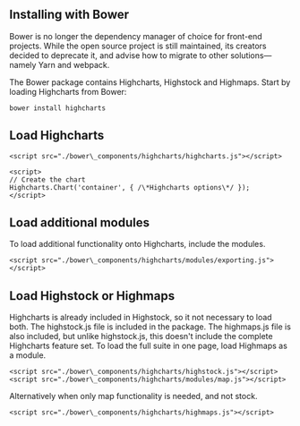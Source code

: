 Installing with Bower
---------------------

Bower is no longer the dependency manager of choice for front-end projects. While the open source project is still maintained, its creators decided to deprecate it, and advise how to migrate to other solutions—namely Yarn and webpack.

The Bower package contains Highcharts, Highstock and Highmaps. Start by loading Highcharts from Bower:

`bower install highcharts`

Load Highcharts
---------------

    
    <script src="./bower\_components/highcharts/highcharts.js"></script>  
      
    <script>  
    // Create the chart
    Highcharts.Chart('container', { /\*Highcharts options\*/ });
    </script>

Load additional modules
-----------------------

To load additional functionality onto Highcharts, include the modules.

    
    <script src="./bower\_components/highcharts/modules/exporting.js"></script>

Load Highstock or Highmaps
--------------------------

Highcharts is already included in Highstock, so it not necessary to load both. The highstock.js file is included in the package. The highmaps.js file is also included, but unlike highstock.js, this doesn't include the complete Highcharts feature set. To load the full suite in one page, load Highmaps as a module.

    
    <script src="./bower\_components/highcharts/highstock.js"></script>
    <script src="./bower\_components/highcharts/modules/map.js"></script>
    

Alternatively when only map functionality is needed, and not stock.

    
    <script src="./bower\_components/highcharts/highmaps.js"></script>
